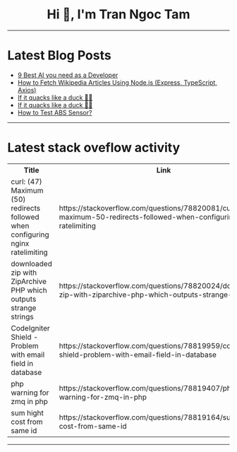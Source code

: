 <h1 align="center">Hi 👋, I'm Tran Ngoc Tam</h1>

---

# Latest Blog Posts 
<!-- BLOG-POST-LIST:START -->
- [9 Best AI you need as a Developer](https://dev.to/e-tech/9-best-ai-you-need-as-a-developer-d5)
- [How to Fetch Wikipedia Articles Using Node.js &lpar;Express, TypeScript, Axios&rpar;](https://dev.to/sanditzz/how-to-fetch-wikipedia-articles-using-nodejs-express-typescript-axios-3if3)
- [If it quacks like a duck 🦆🐥](https://dev.to/rafaeljohn9/if-it-quacks-like-a-duck-1fl8)
- [If it quacks like a duck 🦆🐥](https://dev.to/rafaeljohn9/if-it-quacks-like-a-duck-2a36)
- [How to Test ABS Sensor?](https://dev.to/archibald/how-to-test-abs-sensor-3m5m)
<!-- BLOG-POST-LIST:END -->

---

# Latest stack oveflow activity
<table>
  <tr><th>Title</th><th>Link</th></tr>
  <!-- STACKOVERFLOW:START --><tr><td>curl: &lpar;47&rpar; Maximum &lpar;50&rpar; redirects followed when configuring nginx ratelimiting</td><td>https://stackoverflow.com/questions/78820081/curl-47-maximum-50-redirects-followed-when-configuring-nginx-ratelimiting</td></tr><tr><td>downloaded zip with ZipArchive PHP which outputs strange strings</td><td>https://stackoverflow.com/questions/78820024/downloaded-zip-with-ziparchive-php-which-outputs-strange-strings</td></tr><tr><td>CodeIgniter Shield - Problem with email field in database</td><td>https://stackoverflow.com/questions/78819959/codeigniter-shield-problem-with-email-field-in-database</td></tr><tr><td>php warning for zmq in php</td><td>https://stackoverflow.com/questions/78819407/php-warning-for-zmq-in-php</td></tr><tr><td>sum hight cost from same id</td><td>https://stackoverflow.com/questions/78819164/sum-hight-cost-from-same-id</td></tr><!-- STACKOVERFLOW:END -->
</table>

---



